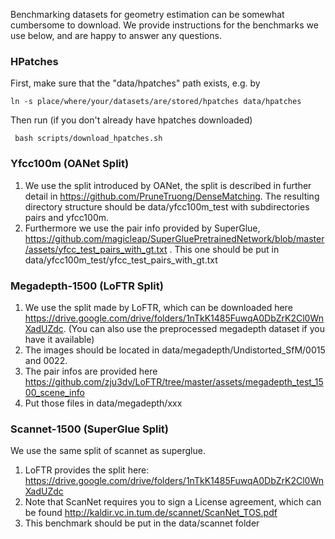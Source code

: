 Benchmarking datasets for geometry estimation can be somewhat cumbersome to download. We provide instructions for the benchmarks we use below, and are happy to answer any questions.
### HPatches
First, make sure that the "data/hpatches" path exists, e.g. by

`` ln -s place/where/your/datasets/are/stored/hpatches data/hpatches `` 

Then run (if you don't already have hpatches downloaded)

`` bash scripts/download_hpatches.sh``
### Yfcc100m (OANet Split)
1. We use the split introduced by OANet, the split is described in further detail in https://github.com/PruneTruong/DenseMatching. The resulting directory structure should be data/yfcc100m_test with subdirectories pairs and yfcc100m.
2. Furthermore we use the pair info provided by SuperGlue, https://github.com/magicleap/SuperGluePretrainedNetwork/blob/master/assets/yfcc_test_pairs_with_gt.txt . This one should be put in data/yfcc100m_test/yfcc_test_pairs_with_gt.txt

### Megadepth-1500 (LoFTR Split)
1. We use the split made by LoFTR, which can be downloaded here https://drive.google.com/drive/folders/1nTkK1485FuwqA0DbZrK2Cl0WnXadUZdc. (You can also use the preprocessed megadepth dataset if you have it available)
2. The images should be located in data/megadepth/Undistorted_SfM/0015 and 0022.
3. The pair infos are provided here https://github.com/zju3dv/LoFTR/tree/master/assets/megadepth_test_1500_scene_info 
3. Put those files in data/megadepth/xxx

### Scannet-1500 (SuperGlue Split)
We use the same split of scannet as superglue.
1. LoFTR provides the split here: https://drive.google.com/drive/folders/1nTkK1485FuwqA0DbZrK2Cl0WnXadUZdc
2. Note that ScanNet requires you to sign a License agreement, which can be found http://kaldir.vc.in.tum.de/scannet/ScanNet_TOS.pdf
3. This benchmark should be put in the data/scannet folder
